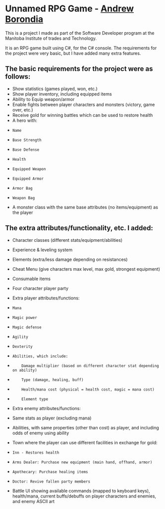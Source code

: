 # Unnamed RPG Game - [Andrew Borondia](https://cranky-beaver-6bfa9c.netlify.app/projects)

This is a project I made as part of the Software Developer program at the Manitoba Institute of trades and Technology.

It is an RPG game built using C#, for the C# console. The requirements for the project were very basic, but I have added many extra features.

## The basic requirements for the project were as follows:
* Show statistics (games played, won, etc.)
* Show player inventory, including equipped items
* Ability to Equip weapon/armor
* Enable fights between player characters and monsters (victory, game over, etc.)
* Receive gold for winning battles which can be used to restore health
* A hero with:
*     Name
*     Base Strength
*     Base Defense
*     Health
*     Equipped Weapon
*     Equipped Armor
*     Armor Bag
*     Weapon Bag
* A monster class with the same base attributes (no items/equipment) as the player

## The extra attributes/functionality, etc. I added:
* Character classes (different stats/equipment/abilities)
* Experience & leveling system
* Elements (extra/less damage depending on resistances)
* Cheat Menu (give characters max level, max gold, strongest equipment)
* Consumable items
* Four character player party
* Extra player attributes/functions:
*     Mana
*     Magic power
*     Magic defense
*     Agility
*     Dexterity
*     Abilities, which include:
*         Damage multiplier (based on different character stat depending on ability)
*         Type (damage, healing, buff)
*         Health/mana cost (physical = health cost, magic = mana cost)
*         Element type
* Extra enemy attributes/functions:
* Same stats as player (excluding mana)
* Abilities, with same properties (other than cost) as player, and including odds of enemy using ability

* Town where the player can use different facilities in exchange for gold:
*     Inn - Restores health
*     Arms Dealer: Purchase new equipment (main hand, offhand, armor)
*     Apothecary: Purchase healing items
*     Doctor: Revive fallen party members
* Battle UI showing available commands (mapped to keyboard keys), health/mana, current buffs/debuffs on player characters and enemies, and enemy ASCII art
